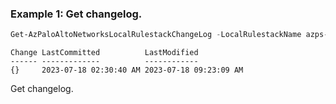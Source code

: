 ### Example 1: Get changelog.
```powershell
Get-AzPaloAltoNetworksLocalRulestackChangeLog -LocalRulestackName azps-panlr -ResourceGroupName azps_test_group_pan
```

```output
Change LastCommitted          LastModified
------ -------------          ------------
{}     2023-07-18 02:30:40 AM 2023-07-18 09:23:09 AM
```

Get changelog.